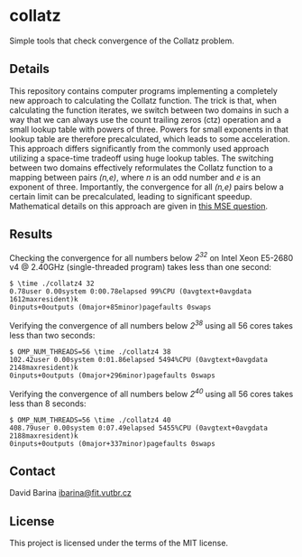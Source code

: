 # collatz
Simple tools that check convergence of the Collatz problem.

## Details

This repository contains computer programs implementing a completely new approach to calculating the Collatz function.
The trick is that, when calculating the function iterates, we switch between two domains in such a way that we can always use the count trailing zeros (ctz) operation and a small lookup table with powers of three.
Powers for small exponents in that lookup table are therefore precalculated, which leads to some acceleration.
This approach differs significantly from the commonly used approach utilizing a space-time tradeoff using huge lookup tables.
The switching between two domains effectively reformulates the Collatz function to a mapping between pairs *(n,e)*, where *n* is an odd number and *e* is an exponent of three.
Importantly, the convergence for all *(n,e)* pairs below a certain limit can be precalculated, leading to significant speedup. Mathematical details on this approach are given in [this MSE question]( https://math.stackexchange.com/questions/3311547/alternative-formulation-of-the-collatz-problem).

## Results

Checking the convergence for all numbers below *2<sup>32</sup>* on Intel Xeon E5-2680 v4 @ 2.40GHz (single-threaded program) takes less than one second:

    $ \time ./collatz4 32
    0.78user 0.00system 0:00.78elapsed 99%CPU (0avgtext+0avgdata 1612maxresident)k
    0inputs+0outputs (0major+85minor)pagefaults 0swaps

Verifying the convergence of all numbers below *2<sup>38</sup>* using all 56 cores takes less than two seconds:

    $ OMP_NUM_THREADS=56 \time ./collatz4 38
    102.42user 0.00system 0:01.86elapsed 5494%CPU (0avgtext+0avgdata 2148maxresident)k
    0inputs+0outputs (0major+296minor)pagefaults 0swaps

Verifying the convergence of all numbers below *2<sup>40</sup>* using all 56 cores takes less than 8 seconds:

    $ OMP_NUM_THREADS=56 \time ./collatz4 40
    408.79user 0.00system 0:07.49elapsed 5455%CPU (0avgtext+0avgdata 2188maxresident)k
    0inputs+0outputs (0major+337minor)pagefaults 0swaps

## Contact
David Barina <ibarina@fit.vutbr.cz>

## License
This project is licensed under the terms of the MIT license.
